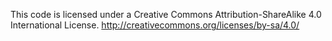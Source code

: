 This code is licensed under a Creative Commons Attribution-ShareAlike 4.0 International License. http://creativecommons.org/licenses/by-sa/4.0/
